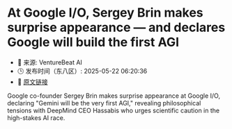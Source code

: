 # At Google I/O, Sergey Brin makes surprise appearance — and declares Google will build the first AGI
- 📅 来源: VentureBeat AI
- 🕒 发布时间（东八区）: 2025-05-22 06:20:36
- 🔗 [原文链接](https://venturebeat.com/ai/at-google-i-o-sergey-brin-makes-surprise-appearance-and-declares-google-will-build-the-first-agi/)

Google co-founder Sergey Brin makes surprise appearance at Google I/O, declaring "Gemini will be the very first AGI," revealing philosophical tensions with DeepMind CEO Hassabis who urges scientific caution in the high-stakes AI race.